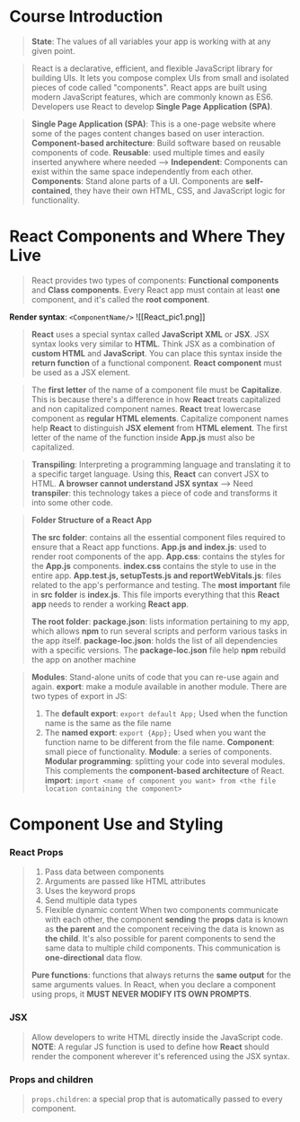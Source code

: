 # Course Introduction
>**State**: The values of all variables your app is working with at any given point.

>React is a declarative, efficient, and flexible JavaScript library for building UIs. It lets you compose complex UIs from small and isolated pieces of code called "components". React apps are built using modern JavaScript features, which are commonly known as ES6. Developers use React to develop **Single Page Application (SPA)**.

>**Single Page Application (SPA)**: This is a one-page website where some of the pages content changes based on user interaction.
>**Component-based architecture**: Build software based on reusable components of code. **Reusable**: used multiple times and easily inserted anywhere where needed --> **Independent**: Components can exist within the same space independently from each other. 
>**Components**: Stand alone parts of a UI. Components are **self-contained**, they have their own HTML, CSS, and JavaScript logic for functionality.

# React Components and Where They Live

>React provides two types of components: **Functional components** and **Class components**.
>Every React app must contain at least **one** component, and it's called the **root component**.

**Render syntax**: `<ComponentName/>`
![[React_pic1.png]]

>**React** uses a special syntax called **JavaScript XML** or **JSX**. JSX syntax looks very similar to **HTML**. Think JSX as a combination of **custom HTML** and **JavaScript**. You can place this syntax inside the **return function** of a functional component. **React component** must be used as a JSX element.

>The **first letter** of the name of a component file must be **Capitalize**. This is because there's a difference in how **React** treats capitalized and non capitalized component names. **React** treat lowercase component as **regular HTML elements**. Capitalize component names help **React** to distinguish **JSX element** from **HTML element**.
>The first letter of the name of the function inside **App.js** must also be capitalized. 

>**Transpiling**: Interpreting a programming language and translating it to a specific target language. Using this, **React** can convert JSX to HTML.
>**A browser cannot understand JSX syntax**
>--> Need **transpiler**: this technology takes a piece of code and transforms it into some other code.

>**Folder Structure of a React App**
>
>**The src folder**: contains all the essential component files required to ensure that a React app functions.
>**App.js and index.js**: used to render root components of the app.
>**App.css**: contains the styles for the **App.js** components. **index.css** contains the style to use in the entire app.
>**App.test.js, setupTests.js and reportWebVitals.js**: files related to the app's performance and testing.
>The **most important** file in **src folder** is **index.js**. This file imports everything that this **React app** needs to render a working **React app**.
>
>**The root folder**:
>**package.json**: lists information pertaining to my app, which allows **npm** to run several scripts and perform various tasks in the app itself. 
>**package-loc.json**: holds the list of all dependencies with a specific versions. The **package-loc.json** file help **npm** rebuild the app on another machine

>**Modules**: Stand-alone units of code that you can re-use again and again.
>**export**: make a module available in another module.
>There are two types of export in JS:
>1. The **default export**: `export default App;`
>Used when the function name is the same as the file name
>2. The **named export**: `export {App};`
>Used when you want the function name to be different from the file name.
>**Component**: small piece of functionality. **Module**: a series of components. 
>**Modular programming**: splitting your code into several modules. This complements the **component-based architecture** of React.
>**import**: `import <name of component you want> from <the file location containing the component>`

# Component Use and Styling

### React Props
>1. Pass data between components
>2. Arguments are passed like HTML attributes
>3. Uses the keyword props
>4. Send multiple data types
>5. Flexible dynamic content
>When two components communicate with each other, the component **sending** the **props** data is known as **the parent** and the component receiving the data is known as **the child**. It's also possible for parent components to send the same data to multiple child components. This communication is **one-directional** data flow.
>
>**Pure functions**: functions that always returns the **same output** for the same arguments values. In React, when you declare a component using props, it **MUST NEVER MODIFY ITS OWN PROMPTS**. 

### JSX
>Allow developers to write HTML directly inside the JavaScript code.
>**NOTE**: A regular JS function is used to define how **React** should render the component wherever it's referenced using the JSX syntax.

### Props and children
>`props.children`: a special prop that is automatically passed to every component.